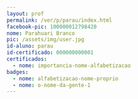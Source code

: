 ```yaml
---
layout: prof
permalink: /ver/p/parau/index.html
facebook-pic: 100000012798420
nome: Parahuari Branco
pic: /assets/img/user.jpg
id-aluno: parau
id-certificado: 000000000001
certificados:
  - nome: importancia-nome-alfabetizacao
badges:
  - nome: alfabetizacao-nome-proprio
  - nome: o-nome-da-gente-1
---
```

